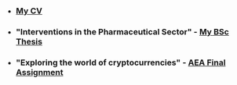 - ### [My CV](https://joostbouten.github.io/curriculum-vitae.pdf)


- ### "Interventions in the Pharmaceutical Sector" - [My BSc Thesis](https://joostbouten.github.io/thesis-joost-bouten-final.pdf) 

- ### "Exploring the world of cryptocurrencies" - [AEA Final Assignment](https://joostbouten.github.io/AEA_Joost_Twan.html)


